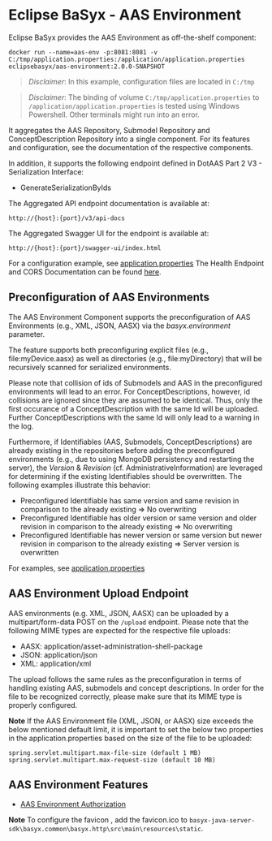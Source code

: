# Eclipse BaSyx - AAS Environment
Eclipse BaSyx provides the AAS Environment as off-the-shelf component:

    docker run --name=aas-env -p:8081:8081 -v C:/tmp/application.properties:/application/application.properties eclipsebasyx/aas-environment:2.0.0-SNAPSHOT 

> *Disclaimer*: In this example, configuration files are located in `C:/tmp`

> *Disclaimer*: The binding of volume `C:/tmp/application.properties` to `/application/application.properties` is tested using Windows Powershell. Other terminals might run into an error.

It aggregates the AAS Repository, Submodel Repository and ConceptDescription Repository into a single component. For its features and configuration, see the documentation of the respective components.

In addition, it supports the following endpoint defined in DotAAS Part 2 V3 - Serialization Interface:
- GenerateSerializationByIds

The Aggregated API endpoint documentation is available at:

	http://{host}:{port}/v3/api-docs
	
The Aggregated Swagger UI for the endpoint is available at:

	http://{host}:{port}/swagger-ui/index.html

For a configuration example, see [application.properties](./basyx.aasenvironment.component/src/main/resources/application.properties)
The Health Endpoint and CORS Documentation can be found [here](../docs/Readme.md). 

## Preconfiguration of AAS Environments
The AAS Environment Component supports the preconfiguration of AAS Environments (e.g., XML, JSON, AASX) via the _basyx.environment_ parameter. 

The feature supports both preconfiguring explicit files (e.g., file:myDevice.aasx) as well as directories (e.g., file:myDirectory) that will be recursively scanned for serialized environments.

Please note that collision of ids of Submodels and AAS in the preconfigured environments will lead to an error. For ConceptDescriptions, however, id collisions are ignored since they are assumed to be identical. Thus, only the first occurance of a ConceptDescription with the same Id will be uploaded. Further ConceptDescriptions with the same Id will only lead to a warning in the log. 

Furthermore, if Identifiables (AAS, Submodels, ConceptDescriptions) are already existing in the repositories before adding the preconfigured environments (e.g., due to using MongoDB persistency and restarting the server), the _Version_ & _Revision_ (cf. AdministrativeInformation) are leveraged for determining if the existing Identifiables should be overwritten. The following examples illustrate this behavior:
* Preconfigured Identifiable has same version and same revision in comparison to the already existing => No overwriting
* Preconfigured Identifiable has older version or same version and older revision in comparison to the already existing => No overwriting
* Preconfigured Identifiable has newer version or same version but newer revision in comparison to the already existing => Server version is overwritten


For examples, see [application.properties](./basyx.aasenvironment.component/src/main/resources/application.properties)

## AAS Environment Upload Endpoint

AAS environments (e.g. XML, JSON, AASX) can be uploaded by a multipart/form-data POST on the `/upload` endpoint. Please note that the following MIME types are expected for the respective file uploads:
* AASX: application/asset-administration-shell-package
* JSON: application/json
* XML: application/xml
    
The upload follows the same rules as the preconfiguration in terms of handling existing AAS, submodels and concept descriptions. In order for the file to be recognized correctly, please make sure that its MIME type is properly configured.

**Note** 
If the AAS Environment file (XML, JSON, or AASX) size exceeds the below mentioned default limit, it is important to set the below two properties in the application.properties based on the size of the file to be uploaded:

	spring.servlet.multipart.max-file-size (default 1 MB)
	spring.servlet.multipart.max-request-size (default 10 MB)

## AAS Environment Features
* [AAS Environment Authorization](basyx.aasenvironment-feature-authorization)


**Note**
To configure the favicon , add the favicon.ico to ``basyx-java-server-sdk\basyx.common\basyx.http\src\main\resources\static``.
